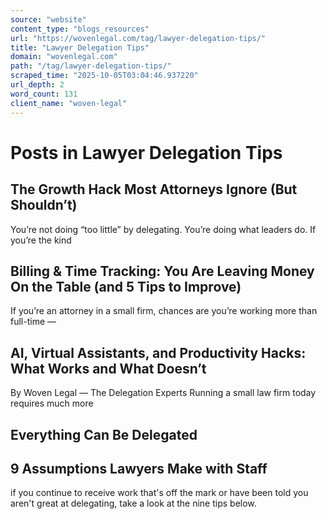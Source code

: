```yaml
---
source: "website"
content_type: "blogs_resources"
url: "https://wovenlegal.com/tag/lawyer-delegation-tips/"
title: "Lawyer Delegation Tips"
domain: "wovenlegal.com"
path: "/tag/lawyer-delegation-tips/"
scraped_time: "2025-10-05T03:04:46.937220"
url_depth: 2
word_count: 131
client_name: "woven-legal"
---
```


# Posts in Lawyer Delegation Tips

## The Growth Hack Most Attorneys Ignore (But Shouldn’t)
You’re not doing “too little” by delegating. You’re doing what leaders do. If you’re the kind 

## Billing & Time Tracking: You Are Leaving Money On the Table (and 5 Tips to Improve)
If you’re an attorney in a small firm, chances are you’re working more than full-time — 

## AI, Virtual Assistants, and Productivity Hacks: What Works and What Doesn’t
By Woven Legal — The Delegation Experts Running a small law firm today requires much more 

## Everything Can Be Delegated

## 9 Assumptions Lawyers Make with Staff
if you continue to receive work that's off the mark or have been told you aren't great at delegating, take a look at the nine tips below.